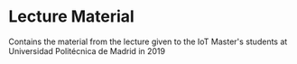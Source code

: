 # Lecture Material

Contains the material from the lecture given to the IoT Master's students at Universidad Politécnica de Madrid in 2019
